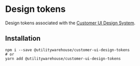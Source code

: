 # Design tokens

Design tokens associated with the [Customer UI Design System](https://www.figma.com/file/4FFYTLWJ2hQpj36JplQQUw/UW-Web-UI---MASTER?node-id=38%3A885).

## Installation

```console
npm i --save @utilitywarehouse/customer-ui-design-tokens
# or
yarn add @utilitywarehouse/customer-ui-design-tokens
```
